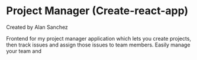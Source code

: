 # Project Manager (Create-react-app)

Created by Alan Sanchez

Frontend for my project manager application which lets you create projects, then track issues and assign those issues to team members. Easily manage your team and
